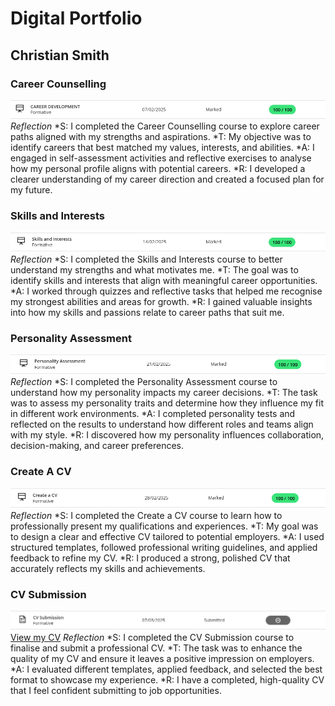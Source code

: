 # Digital Portfolio
## Christian Smith

### Career Counselling
![Career Counselling](CareerDevelopment.PNG)
*Reflection*
*S: I completed the Career Counselling course to explore career paths aligned with my strengths and aspirations.
*T: My objective was to identify careers that best matched my values, interests, and abilities.
*A: I engaged in self-assessment activities and reflective exercises to analyse how my personal profile aligns with potential careers.
*R: I developed a clearer understanding of my career direction and created a focused plan for my future.
 
### Skills and Interests
![Skills And Interests](SkillsAndInterests.PNG)
*Reflection*
*S: I completed the Skills and Interests course to better understand my strengths and what motivates me.
*T: The goal was to identify skills and interests that align with meaningful career opportunities.
*A: I worked through quizzes and reflective tasks that helped me recognise my strongest abilities and areas for growth.
*R: I gained valuable insights into how my skills and passions relate to career paths that suit me.

### Personality Assessment
![Personality Assessment](PersonalityAssessment.PNG)
*Reflection*
*S: I completed the Personality Assessment course to understand how my personality impacts my career decisions.
*T: The task was to assess my personality traits and determine how they influence my fit in different work environments.
*A: I completed personality tests and reflected on the results to understand how different roles and teams align with my style.
*R: I discovered how my personality influences collaboration, decision-making, and career preferences.

### Create A CV
![Create A CV](CvCreation.PNG)
*Reflection*
*S: I completed the Create a CV course to learn how to professionally present my qualifications and experiences.
*T: My goal was to design a clear and effective CV tailored to potential employers.
*A: I used structured templates, followed professional writing guidelines, and applied feedback to refine my CV.
*R: I produced a strong, polished CV that accurately reflects my skills and achievements.

### CV Submission
![CV Submission](CvSubmission.PNG)
[View my CV](ChristianSmithCVprt1.pdf)
*Reflection*
*S: I completed the CV Submission course to finalise and submit a professional CV.
*T: The task was to enhance the quality of my CV and ensure it leaves a positive impression on employers.
*A: I evaluated different templates, applied feedback, and selected the best format to showcase my experience.
*R: I have a completed, high-quality CV that I feel confident submitting to job opportunities.

